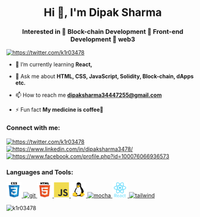 <h1 align="center">Hi 👋, I'm Dipak Sharma</h1>
<h3 align="center">Interested in 🤝 Block-chain Development 🤝 Front-end Development 🤝 web3</h3>

<p align="left"> <a href="https://twitter.com/https://twitter.com/k1r03478" target="blank"><img src="https://img.shields.io/twitter/follow/https://twitter.com/k1r03478?logo=twitter&style=for-the-badge" alt="https://twitter.com/k1r03478" /></a> </p>

- 🌱 I’m currently learning **React,**

- 💬 Ask me about **HTML, CSS, JavaScript, Solidity, Block-chain, dApps etc.**

- 📫 How to reach me **dipaksharma34447255@gmail.com**

- ⚡ Fun fact **My medicine is coffee🍵**

<h3 align="left">Connect with me:</h3>
<p align="left">
<a href="https://twitter.com/k1r03478" target="blank"><img align="center" src="https://raw.githubusercontent.com/rahuldkjain/github-profile-readme-generator/master/src/images/icons/Social/twitter.svg" alt="https://twitter.com/k1r03478" height="30" width="40" /></a>
<a href="https://linkedin.com/in/dipaksharma3478/" target="blank"><img align="center" src="https://raw.githubusercontent.com/rahuldkjain/github-profile-readme-generator/master/src/images/icons/Social/linked-in-alt.svg" alt="https://www.linkedin.com/in/dipaksharma3478/" height="30" width="40" /></a>
<a href="https://www.facebook.com/profile.php?id=100076066936573" target="blank"><img align="center" src="https://raw.githubusercontent.com/rahuldkjain/github-profile-readme-generator/master/src/images/icons/Social/facebook.svg" alt="https://www.facebook.com/profile.php?id=100076066936573" height="30" width="40" /></a>
</p>

<h3 align="left">Languages and Tools:</h3>
<p align="left"> <a href="https://www.w3schools.com/css/" target="_blank" rel="noreferrer"> <img src="https://raw.githubusercontent.com/devicons/devicon/master/icons/css3/css3-original-wordmark.svg" alt="css3" width="40" height="40"/> </a> <a href="https://git-scm.com/" target="_blank" rel="noreferrer"> <img src="https://www.vectorlogo.zone/logos/git-scm/git-scm-icon.svg" alt="git" width="40" height="40"/> </a> <a href="https://www.w3.org/html/" target="_blank" rel="noreferrer"> <img src="https://raw.githubusercontent.com/devicons/devicon/master/icons/html5/html5-original-wordmark.svg" alt="html5" width="40" height="40"/> </a> <a href="https://developer.mozilla.org/en-US/docs/Web/JavaScript" target="_blank" rel="noreferrer"> <img src="https://raw.githubusercontent.com/devicons/devicon/master/icons/javascript/javascript-original.svg" alt="javascript" width="40" height="40"/> </a> <a href="https://www.linux.org/" target="_blank" rel="noreferrer"> <img src="https://raw.githubusercontent.com/devicons/devicon/master/icons/linux/linux-original.svg" alt="linux" width="40" height="40"/> </a> <a href="https://mochajs.org" target="_blank" rel="noreferrer"> <img src="https://www.vectorlogo.zone/logos/mochajs/mochajs-icon.svg" alt="mocha" width="40" height="40"/> </a> <a href="https://reactjs.org/" target="_blank" rel="noreferrer"> <img src="https://raw.githubusercontent.com/devicons/devicon/master/icons/react/react-original-wordmark.svg" alt="react" width="40" height="40"/> </a> <a href="https://tailwindcss.com/" target="_blank" rel="noreferrer"> <img src="https://www.vectorlogo.zone/logos/tailwindcss/tailwindcss-icon.svg" alt="tailwind" width="40" height="40"/> </a> </p>

<p><img align="center" src="https://github-readme-stats.vercel.app/api/top-langs?username=k1r03478&show_icons=true&locale=en&layout=compact" alt="k1r03478" /></p>

